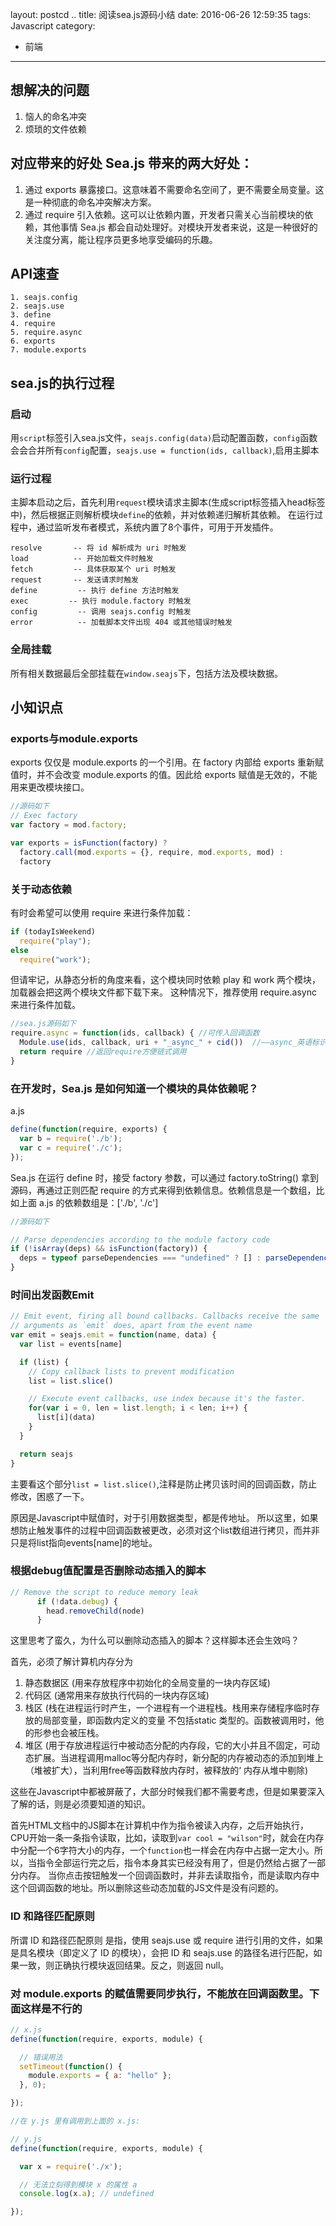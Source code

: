 layout: postcd ..
title: 阅读sea.js源码小结
date: 2016-06-26 12:59:35
tags: Javascript
category:
- 前端
---

## 想解决的问题
1. 恼人的命名冲突
2. 烦琐的文件依赖

## 对应带来的好处 Sea.js 带来的两大好处：
1. 通过 exports 暴露接口。这意味着不需要命名空间了，更不需要全局变量。这是一种彻底的命名冲突解决方案。
2. 通过 require 引入依赖。这可以让依赖内置，开发者只需关心当前模块的依赖，其他事情 Sea.js 都会自动处理好。对模块开发者来说，这是一种很好的 关注度分离，能让程序员更多地享受编码的乐趣。
<!-- more -->
## API速查
```
1. seajs.config
2. seajs.use
3. define
4. require
5. require.async
6. exports
7. module.exports
```
## sea.js的执行过程

### 启动
用`script`标签引入sea.js文件，`seajs.config(data)`启动配置函数，`config`函数会会合并所有`config`配置，`seajs.use = function(ids, callback)`,启用主脚本
### 运行过程
主脚本启动之后，首先利用`request`模块请求主脚本(生成script标签插入head标签中)，然后根据正则解析模块`define`的依赖，并对依赖递归解析其依赖。
在运行过程中，通过监听发布者模式，系统内置了8个事件，可用于开发插件。
```
resolve       -- 将 id 解析成为 uri 时触发
load          -- 开始加载文件时触发
fetch         -- 具体获取某个 uri 时触发
request       -- 发送请求时触发
define         -- 执行 define 方法时触发
exec         -- 执行 module.factory 时触发
config         -- 调用 seajs.config 时触发
error          -- 加载脚本文件出现 404 或其他错误时触发
```

### 全局挂载
所有相关数据最后全部挂载在`window.seajs`下，包括方法及模块数据。

## 小知识点

### exports与module.exports
exports 仅仅是 module.exports 的一个引用。在 factory 内部给 exports 重新赋值时，并不会改变 module.exports 的值。因此给 exports 赋值是无效的，不能用来更改模块接口。

```Javascript
//源码如下
// Exec factory
var factory = mod.factory;

var exports = isFunction(factory) ?
  factory.call(mod.exports = {}, require, mod.exports, mod) :
  factory
```
### 关于动态依赖
有时会希望可以使用 require 来进行条件加载：

```Javascript
if (todayIsWeekend)
  require("play");
else
  require("work");
```
但请牢记，从静态分析的角度来看，这个模块同时依赖 play 和 work 两个模块，加载器会把这两个模块文件都下载下来。 这种情况下，推荐使用 require.async 来进行条件加载。

```Javascript
//sea.js源码如下
require.async = function(ids, callback) { //可传入回调函数
  Module.use(ids, callback, uri + "_async_" + cid())  //——async_英语标识这个脚本是异步加载的，cid用于清除缓存
  return require //返回require方便链式调用
}
```
### 在开发时，Sea.js 是如何知道一个模块的具体依赖呢？
a.js

```Javascript
define(function(require, exports) {
  var b = require('./b');
  var c = require('./c');
});
```
Sea.js 在运行 define 时，接受 factory 参数，可以通过 factory.toString() 拿到源码，再通过正则匹配 require 的方式来得到依赖信息。依赖信息是一个数组，比如上面 a.js 的依赖数组是：['./b', './c']

```Javascript
//源码如下

// Parse dependencies according to the module factory code
if (!isArray(deps) && isFunction(factory)) {  
  deps = typeof parseDependencies === "undefined" ? [] : parseDependencies(factory.toString()) //parseDependencies是利用正则解析依赖的一个函数
}
```
### 时间出发函数Emit
```Javascript
// Emit event, firing all bound callbacks. Callbacks receive the same
// arguments as `emit` does, apart from the event name
var emit = seajs.emit = function(name, data) {
  var list = events[name]

  if (list) {
    // Copy callback lists to prevent modification
    list = list.slice()

    // Execute event callbacks, use index because it's the faster.
    for(var i = 0, len = list.length; i < len; i++) {
      list[i](data)
    }
  }

  return seajs
}
```

主要看这个部分`list = list.slice()`,注释是防止拷贝该时间的回调函数，防止修改，困惑了一下。

原因是Javascript中赋值时，对于引用数据类型，都是传地址。
所以这里，如果想防止触发事件的过程中回调函数被更改，必须对这个list数组进行拷贝，而并非只是将list指向events[name]的地址。

### 根据debug值配置是否删除动态插入的脚本      
```Javascript
// Remove the script to reduce memory leak
      if (!data.debug) {
        head.removeChild(node)
      }
```
这里思考了蛮久，为什么可以删除动态插入的脚本？这样脚本还会生效吗？

首先，必须了解计算机内存分为
1. 静态数据区 (用来存放程序中初始化的全局变量的一块内存区域)
2. 代码区 (通常用来存放执行代码的一块内存区域)
3. 栈区 (栈在进程运行时产生，一个进程有一个进程栈。栈用来存储程序临时存放的局部变量，即函数内定义的变量 不包括static 类型的。函数被调用时，他的形参也会被压栈。
4. 堆区 (用于存放进程运行中被动态分配的内存段，它的大小并且不固定，可动态扩展。当进程调用malloc等分配内存时，新分配的内存被动态的添加到堆上（堆被扩大），当利用free等函数释放内存时，被释放的‘ 内存从堆中剔除)

这些在Javascript中都被屏蔽了，大部分时候我们都不需要考虑，但是如果要深入了解的话，则是必须要知道的知识。

首先HTML文档中的JS脚本在计算机中作为指令被读入内存，之后开始执行，CPU开始一条一条指令读取，比如，读取到`var cool = "wilson"`时，就会在内存中分配一个6字符大小的内存，一个`function`也一样会在内存中占据一定大小。所以，当指令全部运行完之后，指令本身其实已经没有用了，但是仍然给占据了一部分内存。
当你点击按钮触发一个回调函数时，并非去读取指令，而是读取内存中这个回调函数的地址。所以删除这些动态加载的JS文件是没有问题的。

### ID 和路径匹配原则
所谓 ID 和路径匹配原则 是指，使用 seajs.use 或 require 进行引用的文件，如果是具名模块（即定义了 ID 的模块），会把 ID 和 seajs.use 的路径名进行匹配，如果一致，则正确执行模块返回结果。反之，则返回 null。

### 对 module.exports 的赋值需要同步执行，不能放在回调函数里。下面这样是不行的
```Javascript
// x.js
define(function(require, exports, module) {

  // 错误用法
  setTimeout(function() {
    module.exports = { a: "hello" };
  }, 0);

});

//在 y.js 里有调用到上面的 x.js:

// y.js
define(function(require, exports, module) {

  var x = require('./x');

  // 无法立刻得到模块 x 的属性 a
  console.log(x.a); // undefined

});
```

